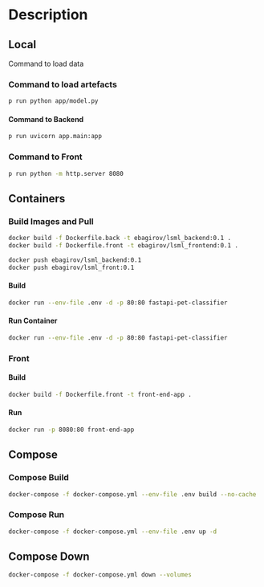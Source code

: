 # Description

## Local

Command to load data

### Command to load artefacts

```bash
p run python app/model.py
```

#### Command to Backend

```bash
p run uvicorn app.main:app
```

### Command to Front

```bash
p run python -m http.server 8080
```

## Containers

### Build Images and Pull

```bash
docker build -f Dockerfile.back -t ebagirov/lsml_backend:0.1 .
docker build -f Dockerfile.front -t ebagirov/lsml_frontend:0.1 .

docker push ebagirov/lsml_backend:0.1
docker push ebagirov/lsml_front:0.1
```

#### Build

```bash
docker run --env-file .env -d -p 80:80 fastapi-pet-classifier
```

#### Run Container

```bash
docker run --env-file .env -d -p 80:80 fastapi-pet-classifier
```

### Front

#### Build

```bash
docker build -f Dockerfile.front -t front-end-app .
```

#### Run

```bash
docker run -p 8080:80 front-end-app
```

## Compose


### Compose Build

```bash
docker-compose -f docker-compose.yml --env-file .env build --no-cache
```

### Compose Run

```bash
docker-compose -f docker-compose.yml --env-file .env up -d
```

## Compose Down

```bash
docker-compose -f docker-compose.yml down --volumes
```
